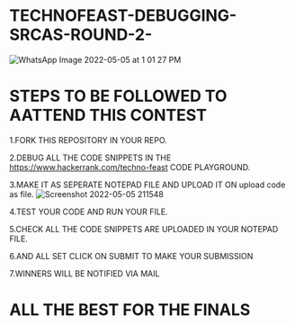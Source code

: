 # TECHNOFEAST-DEBUGGING-SRCAS-ROUND-2-


![WhatsApp Image 2022-05-05 at 1 01 27 PM](https://user-images.githubusercontent.com/104997822/166947061-7c618056-5b08-4591-a4d8-a18db5ccc146.jpeg)



# STEPS TO BE FOLLOWED TO AATTEND THIS CONTEST
1.FORK THIS REPOSITORY IN YOUR REPO.


2.DEBUG ALL THE CODE SNIPPETS IN THE https://www.hackerrank.com/techno-feast CODE PLAYGROUND.


3.MAKE IT AS SEPERATE NOTEPAD FILE AND UPLOAD IT ON upload code as file. ![Screenshot 2022-05-05 211548](https://user-images.githubusercontent.com/104997822/166961754-05088c7c-e3f0-4bb2-b198-f9ade1d765cc.jpg)


4.TEST YOUR CODE AND RUN YOUR FILE.


5.CHECK ALL THE CODE SNIPPETS ARE UPLOADED IN YOUR NOTEPAD FILE.


6.AND ALL SET CLICK ON SUBMIT TO MAKE YOUR SUBMISSION 


7.WINNERS WILL BE NOTIFIED VIA MAIL

# ALL THE BEST FOR THE FINALS





